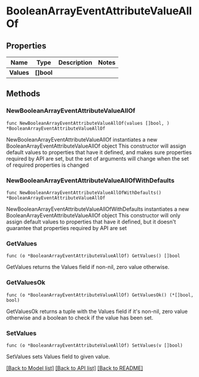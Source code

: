 # BooleanArrayEventAttributeValueAllOf

## Properties

Name | Type | Description | Notes
------------ | ------------- | ------------- | -------------
**Values** | **[]bool** |  | 

## Methods

### NewBooleanArrayEventAttributeValueAllOf

`func NewBooleanArrayEventAttributeValueAllOf(values []bool, ) *BooleanArrayEventAttributeValueAllOf`

NewBooleanArrayEventAttributeValueAllOf instantiates a new BooleanArrayEventAttributeValueAllOf object
This constructor will assign default values to properties that have it defined,
and makes sure properties required by API are set, but the set of arguments
will change when the set of required properties is changed

### NewBooleanArrayEventAttributeValueAllOfWithDefaults

`func NewBooleanArrayEventAttributeValueAllOfWithDefaults() *BooleanArrayEventAttributeValueAllOf`

NewBooleanArrayEventAttributeValueAllOfWithDefaults instantiates a new BooleanArrayEventAttributeValueAllOf object
This constructor will only assign default values to properties that have it defined,
but it doesn't guarantee that properties required by API are set

### GetValues

`func (o *BooleanArrayEventAttributeValueAllOf) GetValues() []bool`

GetValues returns the Values field if non-nil, zero value otherwise.

### GetValuesOk

`func (o *BooleanArrayEventAttributeValueAllOf) GetValuesOk() (*[]bool, bool)`

GetValuesOk returns a tuple with the Values field if it's non-nil, zero value otherwise
and a boolean to check if the value has been set.

### SetValues

`func (o *BooleanArrayEventAttributeValueAllOf) SetValues(v []bool)`

SetValues sets Values field to given value.



[[Back to Model list]](../README.md#documentation-for-models) [[Back to API list]](../README.md#documentation-for-api-endpoints) [[Back to README]](../README.md)


